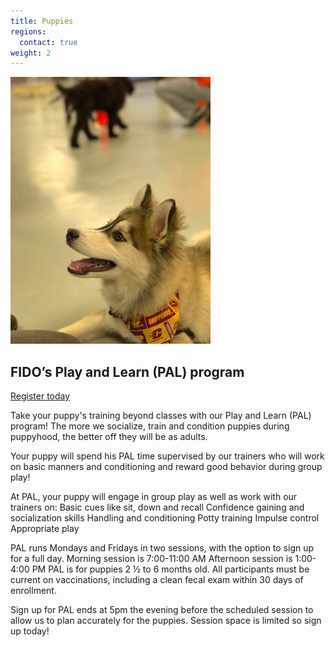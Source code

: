 ```yaml
---
title: Puppies
regions:
  contact: true
weight: 2
---
```

<img class="right" src="/images/pal.jpg" alt="" />

## FIDO’s Play and Learn (PAL) program

<a class="button" href="https://squareup.com/store/FidoPersonalDogTraining/item/puppy-pal-program">Register today</a>

Take your puppy's training beyond classes with our Play and Learn (PAL) program! The more we socialize, train and condition 
puppies during puppyhood, the better off they will be as adults. 

Your puppy will spend his PAL time supervised by our trainers who will work on basic manners and conditioning and reward good 
behavior during group play! 

At PAL, your puppy will engage in group play as well as work with our trainers on:
Basic cues like sit, down and recall
Confidence gaining and socialization skills
Handling and conditioning 
Potty training
Impulse control
Appropriate play

PAL runs Mondays and Fridays in two sessions, with the option to sign up for a full day. 
Morning session is 7:00-11:00 AM 
Afternoon session is 1:00-4:00 PM 
PAL is for puppies 2 ½ to 6 months old. All participants must be current on vaccinations, including a clean fecal exam within 30 days of enrollment. 

Sign up for PAL ends at 5pm the evening before the scheduled session to allow us to plan accurately for the puppies. Session 
space is limited so sign up today!
